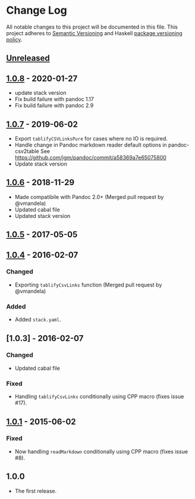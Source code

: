 # Change Log
All notable changes to this project will be documented in this file. This
project adheres to [Semantic Versioning](http://semver.org/) and Haskell
[package versioning policy](https://wiki.haskell.org/Package_versioning_policy).

## [Unreleased]

## [1.0.8] - 2020-01-27

- update stack version
- Fix build failure with pandoc 1.17
- Fix build failure with pandoc 2.9

## [1.0.7] - 2019-06-02

- Export `tablifyCSVLinksPure` for cases where no IO is required.
- Handle change in Pandoc markdown reader default options in pandoc-csv2table
  See <https://github.com/jgm/pandoc/commit/a58369a7e65075800>
- Update stack version

## [1.0.6] - 2018-11-29

- Made compatibile with Pandoc 2.0+ (Merged pull request by @vmandela)
- Updated cabal file
- Updated stack version

## [1.0.5] - 2017-05-05


## [1.0.4] - 2016-02-07

### Changed
- Exporting `tablifyCsvLinks` function (Merged pull request by @vmandela)

### Added
- Added `stack.yaml`.


## [1.0.3] - 2016-02-07

### Changed
- Updated cabal file

### Fixed
- Handling `tablifyCsvLinks` conditionally using CPP macro (fixes issue #17).


## [1.0.1] - 2015-06-02

### Fixed
- Now handling `readMarkdown` conditionally using CPP macro (fixes issue #8).


## 1.0.0
- The first release.


[Unreleased]: https://github.com/baig/pandoc-csv2table-filter/compare/1.0.8...HEAD
[1.0.8]: https://github.com/baig/pandoc-csv2table-filter/compare/1.0.7...1.0.8
[1.0.7]: https://github.com/baig/pandoc-csv2table-filter/compare/1.0.6...1.0.7
[1.0.6]: https://github.com/baig/pandoc-csv2table-filter/compare/1.0.5...1.0.6
[1.0.5]: https://github.com/baig/pandoc-csv2table-filter/compare/1.0.4...1.0.5
[1.0.4]: https://github.com/baig/pandoc-csv2table-filter/compare/1.0.3...1.0.4
[1.0.2]: https://github.com/baig/pandoc-csv2table-filter/compare/1.0.1...1.0.3
[1.0.1]: https://github.com/baig/pandoc-csv2table-filter/compare/1.0.0...1.0.1
